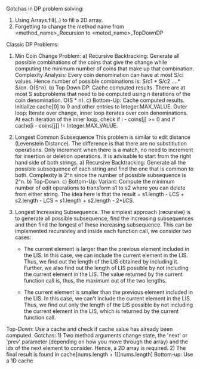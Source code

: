 Gotchas in DP problem solving:
1) Using Arrays.fill(..) to fill a 2D array.
2) Forgetting to change the method name from <method_name>_Recursion to <metod_name>_TopDownDP

Classic DP Problems:
1) Min Coin Change Problem:
	a) Recursive Backtracking: Generate all possible combinations of the coins that give the change while computing the minimum number of coins that make up that combination. Complexity Analysis: Every coin denomination can have at most S/ci values. Hence number of possible combinations is: S/c1 * S/c2 ....* S/cn. O(S^n).
	b) Top Down DP: Cache computed results. There are at most S subproblems that need to be computed using n iterations of the coin denomination. O(S * n).
	c) Bottom-Up: Cache computed results. Initialize cache[0] to 0 and other entries to Integer.MAX_VALUE. Outer loop: Iterate over change, inner loop iterates over coin denominations. At each iteration of the inner loop, check if i - coins[j] >= 0 and if cache[i - coins[j]] != Integer.MAX_VALUE.

2) Longest Common Subsequence
This problem is similar to edit distance (Levenstein Distance). The difference is that there are no substitiution operations. Only increment when there is a match, no need to increment for insertion or deletion operations. It is advisable to start from the right hand side of both strings.
	a) Recursive Backtracking: Generate all the possible subsequence of each string and find the one that is common to both. Complexity is 2^n since the number of possible subsequence is 2^n.
	b) Top-Down:
	c) Bottom-Up:
Variant: Compute the minimum number of edit operations to transform s1 to s2 where you can delete from either string. The idea here is that the result = s1.length - LCS + s2.length - LCS = s1.length + s2.length - 2*LCS.

3) Longest Increasing Subsequence.
The simplest approach (recursive) is to generate all possible subsequence, find the increasing subsequences and then find the longest of these increasing subsequence. This can be implemented recursivley and inside each function call, we consider two cases:

	* The current element is larger than the previous element included in the LIS. In this case, we can include the current 	element in the LIS. Thus, we find out the length of the LIS obtained by including it. Further, we also find out the length 	of LIS possible by not including the current element in the LIS. The value returned by the current function call is, thus, the 	maximum out of the two lengths.

	* The current element is smaller than the previous element included in the LIS. In this case, we can't include the current 	element in the LIS. Thus, we find out only the length of the LIS possible by not including the current element in the LIS, 	which is returned by the current function call.

Top-Down: Use a cache and check if cache value has already been computed.
	Gotchas:
		1) Two method arguments change state, the 'next' or 'prev' parameter (depending on how you move through the array) and the idx of the next element to consider. Hence, a 2D array is required.
		2) The final result is found in cache[nums.length + 1][nums.length]
Bottom-up: Use a 1D cache